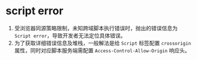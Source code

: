 # script error
1. 受浏览器同源策略限制，未知跨域脚本执行错误时，抛出的错误信息为 `Script error`，导致开发者无法定位具体错误。
2. 为了获取详细错误信息及堆栈，一般解法是给 `Script` 标签配置 `crossorigin` 属性，同时对应脚本服务端需配置 `Access-Control-Allow-Origin` 响应头。
